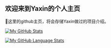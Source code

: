 ## 欢迎来到Yaxin的个人主页

🤝这里的github主页，将会存储Yaxin做过的项目介绍。

[![My GitHub Stats](https://github-readme-stats.vercel.app/api/?username=YaxinCui&count_private=true&theme=tokyonight&showicons=true)]()

[![My GitHub Language Stats](https://github-readme-stats.vercel.app/api/top-langs/?username=YaxinCui&langs_count=5&theme=tokyonight)]()
